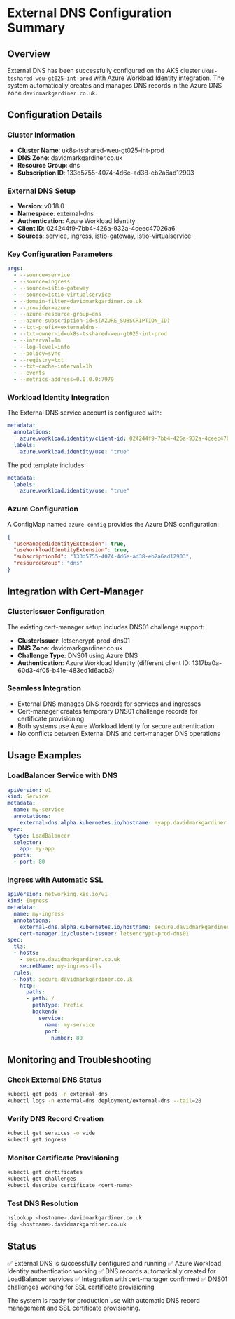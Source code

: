 # External DNS Configuration Summary

## Overview
External DNS has been successfully configured on the AKS cluster `uk8s-tsshared-weu-gt025-int-prod` with Azure Workload Identity integration. The system automatically creates and manages DNS records in the Azure DNS zone `davidmarkgardiner.co.uk`.

## Configuration Details

### Cluster Information
- **Cluster Name**: uk8s-tsshared-weu-gt025-int-prod
- **DNS Zone**: davidmarkgardiner.co.uk
- **Resource Group**: dns
- **Subscription ID**: 133d5755-4074-4d6e-ad38-eb2a6ad12903

### External DNS Setup
- **Version**: v0.18.0
- **Namespace**: external-dns
- **Authentication**: Azure Workload Identity
- **Client ID**: 024244f9-7bb4-426a-932a-4ceec47026a6
- **Sources**: service, ingress, istio-gateway, istio-virtualservice

### Key Configuration Parameters
```yaml
args:
  - --source=service
  - --source=ingress
  - --source=istio-gateway
  - --source=istio-virtualservice
  - --domain-filter=davidmarkgardiner.co.uk
  - --provider=azure
  - --azure-resource-group=dns
  - --azure-subscription-id=$(AZURE_SUBSCRIPTION_ID)
  - --txt-prefix=externaldns-
  - --txt-owner-id=uk8s-tsshared-weu-gt025-int-prod
  - --interval=1m
  - --log-level=info
  - --policy=sync
  - --registry=txt
  - --txt-cache-interval=1h
  - --events
  - --metrics-address=0.0.0.0:7979
```

### Workload Identity Integration
The External DNS service account is configured with:
```yaml
metadata:
  annotations:
    azure.workload.identity/client-id: 024244f9-7bb4-426a-932a-4ceec47026a6
  labels:
    azure.workload.identity/use: "true"
```

The pod template includes:
```yaml
metadata:
  labels:
    azure.workload.identity/use: "true"
```

### Azure Configuration
A ConfigMap named `azure-config` provides the Azure DNS configuration:
```json
{
  "useManagedIdentityExtension": true,
  "useWorkloadIdentityExtension": true,
  "subscriptionId": "133d5755-4074-4d6e-ad38-eb2a6ad12903",
  "resourceGroup": "dns"
}
```

## Integration with Cert-Manager

### ClusterIssuer Configuration
The existing cert-manager setup includes DNS01 challenge support:
- **ClusterIssuer**: letsencrypt-prod-dns01
- **DNS Zone**: davidmarkgardiner.co.uk
- **Challenge Type**: DNS01 using Azure DNS
- **Authentication**: Azure Workload Identity (different client ID: 1317ba0a-60d3-4f05-b41e-483ed1d6acb3)

### Seamless Integration
- External DNS manages DNS records for services and ingresses
- Cert-manager creates temporary DNS01 challenge records for certificate provisioning
- Both systems use Azure Workload Identity for secure authentication
- No conflicts between External DNS and cert-manager DNS operations

## Usage Examples

### LoadBalancer Service with DNS
```yaml
apiVersion: v1
kind: Service
metadata:
  name: my-service
  annotations:
    external-dns.alpha.kubernetes.io/hostname: myapp.davidmarkgardiner.co.uk
spec:
  type: LoadBalancer
  selector:
    app: my-app
  ports:
  - port: 80
```

### Ingress with Automatic SSL
```yaml
apiVersion: networking.k8s.io/v1
kind: Ingress
metadata:
  name: my-ingress
  annotations:
    external-dns.alpha.kubernetes.io/hostname: secure.davidmarkgardiner.co.uk
    cert-manager.io/cluster-issuer: letsencrypt-prod-dns01
spec:
  tls:
  - hosts:
    - secure.davidmarkgardiner.co.uk
    secretName: my-ingress-tls
  rules:
  - host: secure.davidmarkgardiner.co.uk
    http:
      paths:
      - path: /
        pathType: Prefix
        backend:
          service:
            name: my-service
            port:
              number: 80
```

## Monitoring and Troubleshooting

### Check External DNS Status
```bash
kubectl get pods -n external-dns
kubectl logs -n external-dns deployment/external-dns --tail=20
```

### Verify DNS Record Creation
```bash
kubectl get services -o wide
kubectl get ingress
```

### Monitor Certificate Provisioning
```bash
kubectl get certificates
kubectl get challenges
kubectl describe certificate <cert-name>
```

### Test DNS Resolution
```bash
nslookup <hostname>.davidmarkgardiner.co.uk
dig <hostname>.davidmarkgardiner.co.uk
```

## Status
✅ External DNS is successfully configured and running
✅ Azure Workload Identity authentication working
✅ DNS records automatically created for LoadBalancer services
✅ Integration with cert-manager confirmed
✅ DNS01 challenges working for SSL certificate provisioning

The system is ready for production use with automatic DNS record management and SSL certificate provisioning.